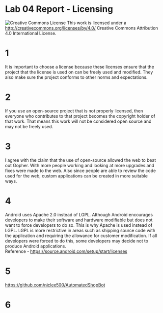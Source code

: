 # Lab 04 Report - Licensing

![Creative Commons License](https://i.creativecommons.org/l/by/4.0/88x31.png) This work is licensed under a http://creativecommons.org/licenses/by/4.0/ Creative Commons Attribution 4.0 International License.  

# 1
It is important to choose a license because these licenses ensure that the project that the license is used on can be freely used and modified. They also make sure the project conforms to other norms and expectations.  

# 2
If you use an open-source project that is not properly licensed, then everyone who contributes to that project becomes the copyright holder of that work. That means this work will not be considered open source and may not be freely used.  

# 3
I agree with the claim that the use of open-source allowed the web to beat out Gopher. With more people working and looking at more upgrades and fixes were made to the web. Also since people are able to review the code used for the web, custom applications can be created in more suitable ways.  

# 4
Android uses Apache 2.0 instead of LGPL. Although Android encourages developers to make their software and hardware modifiable but does not want to force developers to do so. This is why Apache is used instead of LGPL. LGPL is more restrictive in areas such as shipping source code with the application and requiring the allowance for customer modification. If all developers were forced to do this, some developers may decide not to produce Android applications.  
Reference - https://source.android.com/setup/start/licenses  

# 5 
https://github.com/niclee500/AutomatedShopBot  

# 6
